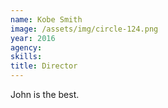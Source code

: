 ```yaml
---
name: Kobe Smith
image: /assets/img/circle-124.png
year: 2016
agency:
skills:
title: Director
---
```


John is the best.

